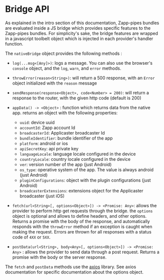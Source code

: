 # Bridge API

As explained in the intro section of this documentation, Zapp-pipes bundles are evaluated inside a JS bridge which provides specific features to the Zapp-pipes bundles. For simplicity's sake, the bridge features are wrapped in a javascript toolbelt object which is injected in each provider's handler function.

The `nativeBridge` object provides the following methods :
* `log(...msg<[Any]>)`: logs a message. You can also use the browser's `console` object, and the `log`, `warn`, and `error` methods. 
* `throwError(reason<String>)`: will return a 500 response, with an `Error` object initialized with the `reason` message
* `sendResponse(response<Object>, code<Number> = 200)`: will return a response to the router, with the given http code (default is 200)
* `appData() -> <Object>` : function which returns data from the native app. returns an object with the following properties:
  * `uuid`: device uuid
  * `accountId`: Zapp account Id
  * `broadcasterId`: Applicaster broadcaster Id
  * `bundleIdentifier`: bundle identifier of the app
  * `platform`: android or ios
  * `apiSecretKey`: api private key
  * `languageLocale`: language locale configured in the device
  * `countryLocale`: country locale configured in the device
  * `ver`: version number of the app (just Android)
  * `os_type`: operative system of the app. The value is always android (just Android)
  * `pluginConfigurations`: object with the plugin configurations (just Android)
  * `broadcasterExtensions`: extensions object for the Applicaster broadcaster (just iOS)

* `fetch(url<String>[, options<Object>]) -> <Promise: Any>`: allows the provider to perform http get requests through the bridge. the `options` object is optional and allows to define headers, and other options. Returns a promise with the body of the response, and automatically responds with the `throwError` method if an exception is caught when making the request. Errors are thrown for all responses with a status code of `4XX` or `5XX`.
* `postData(url<String>, body<Any>[, options<Object>]) -> <Promise: Any>` : allows the provider to send data through a post request. Returns a promise with the body or the server response. 

The `fetch` and `postData` methods use the [axios](https://github.com/mzabriskie/axios/) library. See axios documentation for specific documentation about the options object. 
